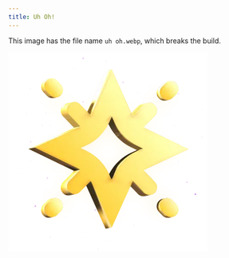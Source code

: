 ```yaml
---
title: Uh Oh!
---
```


This image has the file name `uh oh.webp`, which breaks the build.

![Network Diagram](../assets/uh%20oh.webp)
